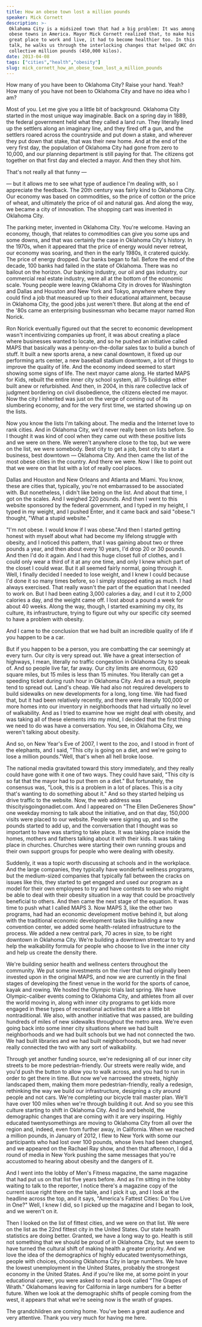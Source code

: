 ```yaml
---
title: How an obese town lost a million pounds
speaker: Mick Cornett
description: >-
 Oklahoma City is a midsized town that had a big problem: It was among the most
 obese towns in America. Mayor Mick Cornett realized that, to make his city a
 great place to work and live, it had to become healthier too. In this charming
 talk, he walks us through the interlocking changes that helped OKC drop a
 collective million pounds (450,000 kilos).
date: 2013-04-08
tags: ["cities","health","obesity"]
slug: mick_cornett_how_an_obese_town_lost_a_million_pounds
---
```


How many of you have been to Oklahoma City? Raise your hand. Yeah? How many of you have not
been to Oklahoma City and have no idea who I am? 

Most of you. Let me give you a little bit of background. Oklahoma City started in the most
unique way imaginable. Back on a spring day in 1889, the federal government held what they
called a land run. They literally lined up the settlers along an imaginary line, and they
fired off a gun, and the settlers roared across the countryside and put down a stake, and
wherever they put down that stake, that was their new home. And at the end of the very
first day, the population of Oklahoma City had gone from zero to 10,000, and our planning
department is still paying for that. The citizens got together on that first day and
elected a mayor. And then they shot him. 

That's not really all that funny — 

— but it allows me to see what type of audience I'm dealing with, so I appreciate the
feedback. The 20th century was fairly kind to Oklahoma City. Our economy was based on
commodities, so the price of cotton or the price of wheat, and ultimately the price of oil
and natural gas. And along the way, we became a city of innovation. The shopping cart was
invented in Oklahoma City. 

The parking meter, invented in Oklahoma City. You're welcome. Having an economy, though,
that relates to commodities can give you some ups and some downs, and that was certainly
the case in Oklahoma City's history. In the 1970s, when it appeared that the price of
energy would never retreat, our economy was soaring, and then in the early 1980s, it
cratered quickly. The price of energy dropped. Our banks began to fail. Before the end of
the decade, 100 banks had failed in the state of Oklahoma. There was no bailout on the
horizon. Our banking industry, our oil and gas industry, our commercial real estate
industry, were all at the bottom of the economic scale. Young people were leaving Oklahoma
City in droves for Washington and Dallas and Houston and New York and Tokyo, anywhere
where they could find a job that measured up to their educational attainment, because in
Oklahoma City, the good jobs just weren't there. But along at the end of the '80s came an
enterprising businessman who became mayor named Ron Norick.

Ron Norick eventually figured out that the secret to economic development wasn't
incentivizing companies up front, it was about creating a place where businesses wanted to
locate, and so he pushed an initiative called MAPS that basically was a
penny-on-the-dollar sales tax to build a bunch of stuff. It built a new sports arena, a
new canal downtown, it fixed up our performing arts center, a new baseball stadium
downtown, a lot of things to improve the quality of life. And the economy indeed seemed to
start showing some signs of life. The next mayor came along. He started MAPS for Kids,
rebuilt the entire inner city school system, all 75 buildings either built anew or
refurbished. And then, in 2004, in this rare collective lack of judgment bordering on civil
disobedience, the citizens elected me mayor. Now the city I inherited was just on the verge
of coming out of its slumbering economy, and for the very first time, we started showing
up on the lists.

Now you know the lists I'm talking about. The media and the Internet love to rank cities.
And in Oklahoma City, we'd never really been on lists before. So I thought it was kind of
cool when they came out with these positive lists and we were on there. We weren't
anywhere close to the top, but we were on the list, we were somebody. Best city to get a
job, best city to start a business, best downtown — Oklahoma City. And then came the list
of the most obese cities in the country. And there we were. Now I like to point out that we
were on that list with a lot of really cool places. 

Dallas and Houston and New Orleans and Atlanta and Miami. You know, these are cities that,
typically, you're not embarrassed to be associated with. But nonetheless, I didn't like
being on the list. And about that time, I got on the scales. And I weighed 220 pounds. And
then I went to this website sponsored by the federal government, and I typed in my height,
I typed in my weight, and I pushed Enter, and it came back and said "obese."I thought,
"What a stupid website." 

"I'm not obese. I would know if I was obese."And then I started getting honest with myself
about what had become my lifelong struggle with obesity, and I noticed this pattern, that
I was gaining about two or three pounds a year, and then about every 10 years, I'd drop 20
or 30 pounds. And then I'd do it again. And I had this huge closet full of clothes, and I
could only wear a third of it at any one time, and only I knew which part of the closet I
could wear. But it all seemed fairly normal, going through it. Well, I finally decided I
needed to lose weight, and I knew I could because I'd done it so many times before, so I
simply stopped eating as much. I had always exercised. That really wasn't the part of the
equation that I needed to work on. But I had been eating 3,000 calories a day, and I cut
it to 2,000 calories a day, and the weight came off. I lost about a pound a week for about
40 weeks. Along the way, though, I started examining my city, its culture, its
infrastructure, trying to figure out why our specific city seemed to have a problem with
obesity.

And I came to the conclusion that we had built an incredible quality of life if you happen
to be a car. 

But if you happen to be a person, you are combatting the car seemingly at every turn. Our
city is very spread out. We have a great intersection of highways, I mean, literally no
traffic congestion in Oklahoma City to speak of. And so people live far, far away. Our
city limits are enormous, 620 square miles, but 15 miles is less than 15 minutes. You
literally can get a speeding ticket during rush hour in Oklahoma City. And as a result,
people tend to spread out. Land's cheap. We had also not required developers to build
sidewalks on new developments for a long, long time. We had fixed that, but it had been
relatively recently, and there were literally 100,000 or more homes into our inventory in
neighborhoods that had virtually no level of walkability. And as I tried to examine how we
might deal with obesity, and was taking all of these elements into my mind, I decided that
the first thing we need to do was have a conversation. You see, in Oklahoma City, we
weren't talking about obesity.

And so, on New Year's Eve of 2007, I went to the zoo, and I stood in front of the
elephants, and I said, "This city is going on a diet, and we're going to lose a million
pounds."Well, that's when all hell broke loose.

The national media gravitated toward this story immediately, and they really could have 
gone with it one of two ways. They could have said, "This city is so fat that the mayor
had to put them on a diet." But fortunately, the consensus was, "Look, this is a problem
in a lot of places. This is a city that's wanting to do something about it." And so they
started helping us drive traffic to the website. Now, the web address was
thiscityisgoingonadiet.com. And I appeared on "The Ellen DeGeneres Show" one weekday
morning to talk about the initiative, and on that day, 150,000 visits were placed to our
website. People were signing up, and so the pounds started to add up, and the conversation
that I thought was so important to have was starting to take place. It was taking place
inside the homes, mothers and fathers talking about it with their kids. It was taking
place in churches. Churches were starting their own running groups and their own support
groups for people who were dealing with obesity.

Suddenly, it was a topic worth discussing at schools and in the workplace. And the large
companies, they typically have wonderful wellness programs, but the medium-sized companies
that typically fall between the cracks on issues like this, they started to get engaged
and used our program as a model for their own employees to try and have contests to see
who might be able to deal with their obesity situation in a way that could be proactively
beneficial to others. And then came the next stage of the equation. It was time to push
what I called MAPS 3. Now MAPS 3, like the other two programs, had had an economic
development motive behind it, but along with the traditional economic development tasks
like building a new convention center, we added some health-related infrastructure to the
process. We added a new central park, 70 acres in size, to be right downtown in Oklahoma
City. We're building a downtown streetcar to try and help the walkability formula for
people who choose to live in the inner city and help us create the density
there.

We're building senior health and wellness centers throughout the community. We put some
investments on the river that had originally been invested upon in the original MAPS, and
now we are currently in the final stages of developing the finest venue in the world for
the sports of canoe, kayak and rowing. We hosted the Olympic trials last spring. We have
Olympic-caliber events coming to Oklahoma City, and athletes from all over the world
moving in, along with inner city programs to get kids more engaged in these types of
recreational activities that are a little bit nontraditional. We also, with another
initiative that was passed, are building hundreds of miles of new sidewalks throughout the
metro area. We're even going back into some inner city situations where we had built
neighborhoods and we had built schools but we had not connected the two. We had built
libraries and we had built neighborhoods, but we had never really connected the two with
any sort of walkability.

Through yet another funding source, we're redesigning all of our inner city streets to be
more pedestrian-friendly. Our streets were really wide, and you'd push the button to allow
you to walk across, and you had to run in order to get there in time. But now we've
narrowed the streets, highly landscaped them, making them more pedestrian-friendly, really
a redesign, rethinking the way we build our infrastructure, designing a city around people
and not cars. We're completing our bicycle trail master plan. We'll have over 100 miles
when we're through building it out. And so you see this culture starting to shift in
Oklahoma City. And lo and behold, the demographic changes that are coming with it are very
inspiring. Highly educated twentysomethings are moving to Oklahoma City from all over the
region and, indeed, even from further away, in California. When we reached a million
pounds, in January of 2012, I flew to New York with some our participants who had lost
over 100 pounds, whose lives had been changed, and we appeared on the Rachael Ray show,
and then that afternoon, I did a round of media in New York pushing the same messages that
you're accustomed to hearing about obesity and the dangers of it.

And I went into the lobby of Men's Fitness magazine, the same magazine that had put us on
that list five years before. And as I'm sitting in the lobby waiting to talk to the
reporter, I notice there's a magazine copy of the current issue right there on the table,
and I pick it up, and I look at the headline across the top, and it says, "America's
Fattest Cities: Do You Live in One?" Well, I knew I did, so I picked up the magazine and I
began to look, and we weren't on it.

Then I looked on the list of fittest cities, and we were on that list. We were on the list
as the 22nd fittest city in the United States. Our state health statistics are doing
better. Granted, we have a long way to go. Health is still not something that we should be
proud of in Oklahoma City, but we seem to have turned the cultural shift of making health
a greater priority. And we love the idea of the demographics of highly educated
twentysomethings, people with choices, choosing Oklahoma City in large numbers. We have
the lowest unemployment in the United States, probably the strongest economy in the United
States. And if you're like me, at some point in your educational career, you were asked to
read a book called "The Grapes of Wrath." Oklahomans leaving for California in large
numbers for a better future. When we look at the demographic shifts of people coming from
the west, it appears that what we're seeing now is the wrath of grapes.

The grandchildren are coming home. You've been a great audience and very attentive. Thank
you very much for having me here.

<!--
ad_duration=3.33
comment_count=109
event="TEDMED 2013"
external_start_time=0
intro_duration=11.82
is_subtitle_required="False"
is_talk_featured="True"
language="en"
language_swap="False"
native_language="en"
number_of_related_talks=6
number_of_speakers=1
number_of_subtitled_videos=28
number_of_tags=3
number_of_talk_download_languages=28
number_of_talk_more_resources=0
number_of_talk_recommendations=0
number_of_talks_take_actions=0
post_ad_duration=0.83
published_timestamp="2014-01-02 16:21:58"
recording_date="2013-04-08"
speaker_description="Mayor"
speaker_is_published=1
speaker_name="Mick Cornett"
talk_name="How an obese town lost a million pounds"
talks_tags=["cities","health","obesity"]
url_audio="https://download.ted.com/talks/MickCornett_2013P.mp3?apikey=acme-roadrunner"
url_photo_speaker="https://pe.tedcdn.com/images/ted/18a87518721005233fd8db092b7846f9e553ab6f_254x191.jpg"
url_photo_talk="https://pe.tedcdn.com/images/ted/34113888f29018d7f07a3c7f10ab2915c50f6b96_1600x1200.jpg"
url_webpage="https://www.ted.com/talks/mick_cornett_how_an_obese_town_lost_a_million_pounds"
video_type_name="TED Stage Talk"
-->